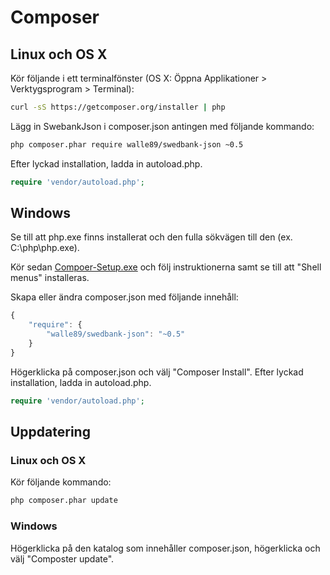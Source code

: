 # Composer

## Linux och OS X

Kör följande i ett terminalfönster (OS X: Öppna Applikationer > Verktygsprogram > Terminal):
```bash
curl -sS https://getcomposer.org/installer | php
```

Lägg in SwebankJson i composer.json antingen med följande kommando:
```bash
php composer.phar require walle89/swedbank-json ~0.5
```
Efter lyckad installation, ladda in autoload.php.

```php
require 'vendor/autoload.php';
```

## Windows

Se till att php.exe finns installerat och den fulla sökvägen till den (ex. C:\php\php.exe).

Kör sedan [Compoer-Setup.exe](https://getcomposer.org/doc/00-intro.md#using-the-installer) och följ instruktionerna samt se till att "Shell menus" installeras.

Skapa eller ändra composer.json med följande innehåll:
```javascript
{
    "require": {
        "walle89/swedbank-json": "~0.5"
    }
}
```

Högerklicka på composer.json och välj "Composer Install". Efter lyckad installation, ladda in autoload.php.
```php
require 'vendor/autoload.php';
```

## Uppdatering

### Linux och OS X
Kör följande kommando:
```bash
php composer.phar update
```

### Windows
Högerklicka på den katalog som innehåller composer.json, högerklicka och välj "Composter update".